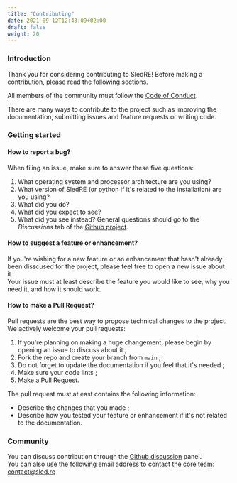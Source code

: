 ```yaml
---
title: "Contributing"
date: 2021-09-12T12:43:09+02:00
draft: false
weight: 20
---
```


### Introduction

Thank you for considering contributing to SledRE! Before making a contribution, please read the following sections.  

All members of the community must follow the [Code of Conduct](/development/code-of-conduct/).

There are many ways to contribute to the project such as improving the documentation, submitting issues and feature requests or writing code.

### Getting started

#### How to report a bug?
When filing an issue, make sure to answer these five questions:
1. What operating system and processor architecture are you using?
2. What version of SledRE (or python if it's related to the installation) are you using?
3. What did you do?
4. What did you expect to see?
5. What did you see instead?
General questions should go to the *Discussions* tab of the [Github project](https://github.com/sledre/sledre/discussions).

#### How to suggest a feature or enhancement?
If you're wishing for a new feature or an enhancement that hasn't already been disscused for the project, please feel free to open a new issue about it.  
Your issue must at least describe the feature you would like to see, why you need it, and how it should work.

#### How to make a Pull Request?
Pull requests are the best way to propose technical changes to the project. We actively welcome your pull requests:
1. If you're planning on making a huge changement, please begin by opening an issue to discuss about it ;
2. Fork the repo and create your branch from `main` ;
3. Do not forget to update the documentation if you feel that it's needed ;
4. Make sure your code lints ;
5. Make a Pull Request.

The pull request must at east contains the following information:
* Describe the changes that you made ;
* Describe how you tested your feature or enhancement if it's not related to the documentation.


### Community
You can discuss contribution through the [Github discussion](https://github.com/sledre/sledre/discussions) panel.  
You can also use the following email address to contact the core team: contact@sled.re
